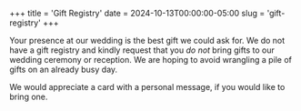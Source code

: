 +++
title = 'Gift Registry'
date = 2024-10-13T00:00:00-05:00
slug = 'gift-registry'
+++

Your presence at our wedding is the best gift we could ask for. We do not
have a gift registry and kindly request that you *do not* bring gifts to
our wedding ceremony or reception. We are hoping to avoid wrangling
a pile of gifts on an already busy day.

We would appreciate a card with a personal message, if you would like
to bring one.

